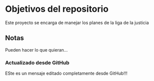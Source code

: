 # Objetivos del repositorio

Este proyecto se encarga de manejar los planes de la liga de la justicia


## Notas
Pueden hacer lo que quieran...

### Actualizado desde GitHub
ESte es un mensaje editado completamente desde GitHub!!!
